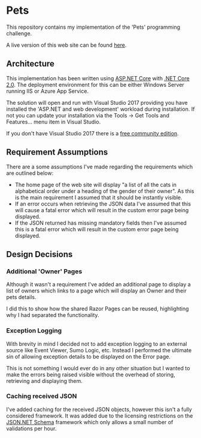 # Pets

This repository contains my implementation of the 'Pets' programming challenge.

A live version of this web site can be found [here](http://ws-pets.azurewebsites.net/).

## Architecture

This implementation has been written using [ASP.NET Core](https://github.com/aspnet/home) with [.NET Core 2.0](https://github.com/dotnet/core).  The deployment environment for this can be either Windows Server running IIS or Azure App Service.

The solution will open and run with Visual Studio 2017 providing you have installed the 'ASP.NET and web development' workload during installation.  If not you can update your installation via the Tools -> Get Tools and Features... menu item in Visual Studio.

If you don't have Visual Studio 2017 there is a [free community edition](https://www.visualstudio.com/downloads/).

## Requirement Assumptions

There are a some assumptions I've made regarding the requirements which are outlined below:

* The home page of the web site will display "a list of all the cats in alphabetical order under a heading of the gender of their owner".  As this is the main requirement I assumed that it should be instantly visible.
* If an error occurs when retrieving the JSON data I've assumed that this will cause a fatal error which will result in the custom error page being displayed.
* If the JSON returned has missing mandatory fields then I've assumed this is a fatal error which will result in the custom error page being displayed.

## Design Decisions

### Additional 'Owner' Pages

Although it wasn't a requirement I've added an additional page to display a list of owners which links to a page which will display an Owner and their pets details.

I did this to show how the shared Razor Pages can be reused, highlighting why I had separated the functionality.

### Exception Logging

With brevity in mind I decided not to add exception logging to an external source like Event Viewer, Sumo Logic, etc.  Instead I performed the ultimate sin of allowing exception details to be displayed on the Error page.

This is not something I would ever do in any other situation but I wanted to make the errors being raised visible without the overhead of storing, retrieving and displaying them.

### Caching received JSON

I've added caching for the received JSON objects, however this isn't a fully considered framework.  It was added due to the licensing restrictions on the [JSON.NET Schema](https://www.newtonsoft.com/jsonschema) framework which only allows a small number of validations per hour.